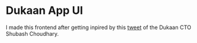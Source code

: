 # Dukaan App UI 
I made this frontend after getting inpired by this [tweet](https://twitter.com/subhashchy/status/1744308069751025894?t=MrLV-PSnfsgv0Hg2jTz5JA&s=08) of the Dukaan CTO Shubash Choudhary.